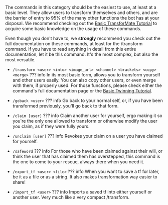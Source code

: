 The commands in this category should be the easiest to use, at least at a basic
level. They allow users to transform themselves and others, and are the barrier
of entry to 95% of the many other functions the bot has at your disposal. We
recommend checking out the [Basic TransforMate Tutorial](../../tutorials/basic.md)
to acquire some basic knowledge on the usage of these commands.

Even though you don't have to, we **strongly** recommend you check out the full
documentation on these commands, at least for the /transform command. If you have
to read anything in detail from this entire documentation, let it be this command.
It's the most complex, but also the most versatile.

- `/transform <user> <into> <image_url> <channel> <brackets> <copy> <merge>`
??? info
    In its most basic form, allows you to transform yourself and other users easily.
    You can also copy other users, or even merge with them, if properly used. For
    those functions, please check either the command's full documentation page or
    the [Basic Twinning Tutorial](../../tutorials/twinning.md).

- `/goback <user>`
??? info
    Go back to your normal self, or, if you have been transformed
    previously, you'll go back to that form.

- `/claim [user]`
??? info
    Claim another user for yourself, ergo making it so you're the only
    one allowed to transform or otherwise modify the user you claim, as if they were
    fully yours.

- `/unclaim [user]`
??? info
    Revokes your claim on a user you have claimed for yourself.

- `/safeword`
??? info
    For those who have been claimed against their will, or think the user that has
    claimed them has overstepped, this command is the one to come to your rescue,
    always there when you need it.

- `/export_tf <user> <file>`
??? info
    When you want to save a tf for later, be it as a file or as a string. It also
    makes transformation way easier to share!

- `/import_tf <user>`
??? info
    Imports a saved tf into either yourself or another user. Very much like a
    very compact /transform.